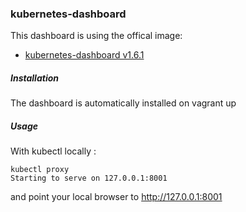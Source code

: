 ### kubernetes-dashboard
This dashboard is using the offical image:
- [kubernetes-dashboard v1.6.1](https://console.cloud.google.com/gcr/images/google-containers/GLOBAL/kubernetes-dashboard-amd64)
##### Installation
The dashboard is automatically installed on vagrant up
##### Usage
With kubectl locally :
```
kubectl proxy
Starting to serve on 127.0.0.1:8001
```
and point your local browser to http://127.0.0.1:8001